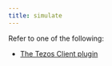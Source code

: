 ```yaml
---
title: simulate
---
```


Refer to one of the following:
- [The Tezos Client plugin](/docs/plugins/plugin-tezos-client/#the-taq-simulate-task)